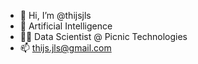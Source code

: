 - 👋 Hi, I’m @thijsjls
- 👀 Artificial Intelligence
- 👷‍♂️ Data Scientist @ Picnic Technologies
- 📫 thijs.jls@gmail.com

<!---
thijsjls/thijsjls is a ✨ special ✨ repository because its `README.md` (this file) appears on your GitHub profile.
You can click the Preview link to take a look at your changes.
--->
